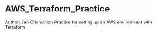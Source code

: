 # AWS_Terraform_Practice
Author: Ben Crismanich
Practice for setting up an AWS environment with Terraform

